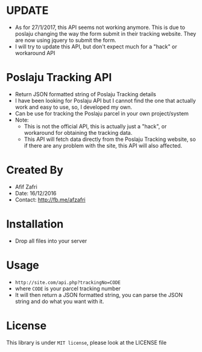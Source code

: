 # UPDATE
- As for 27/1/2017, this API seems not working anymore. This is due to poslaju changing the way the form submit in their tracking website. They are now using jquery to submit the form.
- I will try to update this API, but don't expect much for a "hack" or workaround API

# Poslaju Tracking API
- Return JSON formatted string of Poslaju Tracking details
- I have been looking for Poslaju API but I cannot find the one that actually work and easy to use, so, I developed my own.
- Can be use for tracking the Poslaju parcel in your own project/system
- Note: 
  - This is not the official API, this is actually just a "hack", or workaround for obtaining the tracking data.
  - This API will fetch data directly from the Poslaju Tracking website, so if there are any problem with the site, this API will also affected. 
  
# Created By
- Afif Zafri
- Date: 16/12/2016
- Contact: http://fb.me/afzafri

# Installation
- Drop all files into your server

# Usage
- ```http://site.com/api.php?trackingNo=CODE```
- where ```CODE``` is your parcel tracking number
- It will then return a JSON formatted string, you can parse the JSON string and do what you want with it.

# License
This library is under ```MIT license```, please look at the LICENSE file
